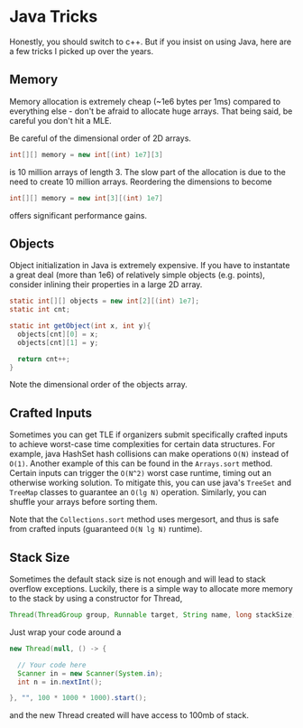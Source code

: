 # Java Tricks

Honestly, you should switch to c++. But if you insist on using Java, here are a few tricks I picked up over the years.

## Memory

Memory allocation is extremely cheap (~1e6 bytes per 1ms) compared to everything else - don't be afraid to allocate huge arrays. That being said, be careful you don't hit a MLE.

Be careful of the dimensional order of 2D arrays.

```java
int[][] memory = new int[(int) 1e7][3]
```

is 10 million arrays of length 3. The slow part of the allocation is due to the need to create 10 million arrays. Reordering the dimensions to become

```java
int[][] memory = new int[3][(int) 1e7]
```

offers significant performance gains.

## Objects

Object initialization in Java is extremely expensive. If you have to instantate a great deal (more than 1e6) of relatively simple objects (e.g. points), consider inlining their properties in a large 2D array.

```java
static int[][] objects = new int[2][(int) 1e7];
static int cnt;

static int getObject(int x, int y){
  objects[cnt][0] = x;
  objects[cnt][1] = y;

  return cnt++;
}
```

Note the dimensional order of the objects array.

## Crafted Inputs

Sometimes you can get TLE if organizers submit specifically crafted inputs to achieve worst-case time complexities for certain data structures. For example, java HashSet hash collisions can make operations `O(N)` instead of `O(1)`. Another example of this can be found in the `Arrays.sort` method. Certain inputs can trigger the `O(N^2)` worst case runtime, timing out an otherwise working solution. To mitigate this, you can use java's `TreeSet` and `TreeMap` classes to guarantee an `O(lg N)` operation. Similarly, you can shuffle your arrays before sorting them.

Note that the `Collections.sort` method uses mergesort, and thus is safe from crafted inputs (guaranteed `O(N lg N)` runtime). 

## Stack Size

Sometimes the default stack size is not enough and will lead to stack overflow exceptions. Luckily, there is a simple way to allocate more memory to the stack by using a constructor for Thread, 

```java
Thread(ThreadGroup group, Runnable target, String name, long stackSize)
```

Just wrap your code around a

```java
new Thread(null, () -> {

  // Your code here
  Scanner in = new Scanner(System.in);
  int n = in.nextInt();

}, "", 100 * 1000 * 1000).start();
```

and the new Thread created will have access to 100mb of stack. 
